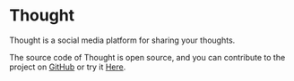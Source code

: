 # Thought
Thought is a social media platform for sharing your thoughts.

The source code of Thought is open source, and you can contribute to the project on [GitHub](https://github.com/Amazeryogo/Thought) or 
try it [Here](http://thoughtappbeta.herokuapp.com).

